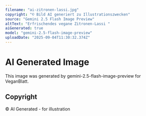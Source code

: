 ```yaml
---
filename: "ai-zitronen-lassi.jpg"
copyright: "© Bild AI generiert zu Illustrationszwecken"
source: "Gemini 2.5 Flash Image Preview"
altText: "Erfrischendes vegane Zitronen-Lassi "
aiGenerated: true
model: "gemini-2.5-flash-image-preview"
uploadDate: "2025-09-04T11:30:32.374Z"
---
```


# AI Generated Image

This image was generated by gemini-2.5-flash-image-preview for VeganBlatt.

## Copyright
© AI Generated - for illustration
